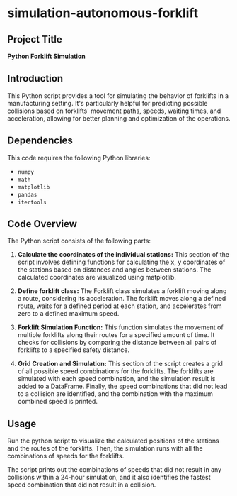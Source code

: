 # simulation-autonomous-forklift

## Project Title

**Python Forklift Simulation**

## Introduction

This Python script provides a tool for simulating the behavior of forklifts in a manufacturing setting. It's particularly helpful for predicting possible collisions based on forklifts' movement paths, speeds, waiting times, and acceleration, allowing for better planning and optimization of the operations.

## Dependencies

This code requires the following Python libraries:

- `numpy`
- `math`
- `matplotlib`
- `pandas`
- `itertools`

## Code Overview

The Python script consists of the following parts:

1. **Calculate the coordinates of the individual stations:** This section of the script involves defining functions for calculating the x, y coordinates of the stations based on distances and angles between stations. The calculated coordinates are visualized using matplotlib.

2. **Define forklift class:** The Forklift class simulates a forklift moving along a route, considering its acceleration. The forklift moves along a defined route, waits for a defined period at each station, and accelerates from zero to a defined maximum speed.

3. **Forklift Simulation Function:** This function simulates the movement of multiple forklifts along their routes for a specified amount of time. It checks for collisions by comparing the distance between all pairs of forklifts to a specified safety distance.

4. **Grid Creation and Simulation:** This section of the script creates a grid of all possible speed combinations for the forklifts. The forklifts are simulated with each speed combination, and the simulation result is added to a DataFrame. Finally, the speed combinations that did not lead to a collision are identified, and the combination with the maximum combined speed is printed.

## Usage

Run the python script to visualize the calculated positions of the stations and the routes of the forklifts. Then, the simulation runs with all the combinations of speeds for the forklifts. 

The script prints out the combinations of speeds that did not result in any collisions within a 24-hour simulation, and it also identifies the fastest speed combination that did not result in a collision.
